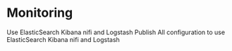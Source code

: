 # Monitoring
Use ElasticSearch Kibana nifi and Logstash
Publish All configuration to use ElasticSearch Kibana nifi and Logstash
